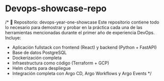 # Devops-showcase-repo
/*
📁 Repositorio: devops-year-one-showcase
Este repositorio contiene todo lo necesario para demostrar y probar en la práctica cada una de las herramientas mencionadas durante el primer año de experiencia DevOps.
Incluye:
- Aplicación fullstack con frontend (React) y backend (Python + FastAPI)
- Base de datos PostgreSQL
- Dockerización completa
- Infraestructura como código (Terraform + GCP)
- Helm charts para despliegue
- Integración completa con Argo CD, Argo Workflows y Argo Events
*/